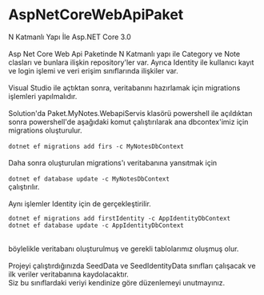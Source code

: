 # AspNetCoreWebApiPaket
N Katmanlı Yapı İle Asp.NET Core 3.0
<br><br>
Asp Net Core Web Api Paketinde N Katmanlı yapı ile Category ve Note clasları ve bunlara ilişkin repository'ler var. Ayrıca Identity ile kullanıcı kayıt ve login işlemi ve veri erişim sınıflarında ilişkiler var.
<br><br>
  Visual Studio ile açtıktan sonra, veritabanını hazırlamak için migrations işlemleri yapılmalıdır.
<br><br>
Solution'da Paket.MyNotes.WebapiServis klasörü powershell ile açıldıktan sonra powershell'de aşağıdaki komut çalıştırılarak ana dbcontex'imiz için migrations oluşturulur.<br><br>
  ```dotnet ef migrations add firs -c MyNotesDbContext```
<br><br>
Daha sonra oluşturulan migrations'ı veritabanına yansıtmak için <br><br>
  ```dotnet ef database update -c MyNotesDbContext```
<br>
çalıştırılır.
<br><br>
Aynı işlemler Identity için de gerçekleştirilir.
<br>
  ```
  dotnet ef migrations add firstIdentity -c AppIdentityDbContext
  dotnet ef database update -c AppIdentityDbContext
  ```
<br>
böylelikle veritabanı oluşturulmuş ve gerekli tablolarımız oluşmuş olur.
<br><br>
Projeyi çalıştırdığınızda SeedData ve SeedIdentityData sınıfları çalışacak ve ilk veriler veritabanına kaydolacaktır.<br>
Siz bu sınıflardaki veriyi kendinize göre düzenlemeyi unutmayınız.
